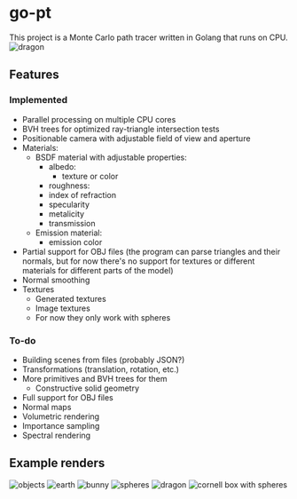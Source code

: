 # go-pt

This project is a Monte Carlo path tracer written in Golang that runs on CPU.
![dragon](./images/top.png)

## Features
### Implemented
- Parallel processing on multiple CPU cores
- BVH trees for optimized ray-triangle intersection tests
- Positionable camera with adjustable field of view and aperture
- Materials:
    - BSDF material with adjustable properties:
        - albedo:
            - texture or color
        - roughness:
        - index of refraction
        - specularity
        - metalicity
        - transmission
    - Emission material:
        - emission color
- Partial support for OBJ files (the program can parse triangles and their normals, but for now there's no support for textures or different materials for different parts of the model)
- Normal smoothing
- Textures
    - Generated textures
    - Image textures
    - For now they only work with spheres
### To-do
- Building scenes from files (probably JSON?)
- Transformations (translation, rotation, etc.)
- More primitives and BVH trees for them
    - Constructive solid geometry
- Full support for OBJ files
- Normal maps
- Volumetric rendering
- Importance sampling
- Spectral rendering

## Example renders
![objects](./images/cornell_objects.png)
![earth](./images/earth.png)
![bunny](./images/bunny.png)
![spheres](./images/spheres.png)
![dragon](./images/dragon_small.png)
![cornell box with spheres](./images/cornell_spheres.png)